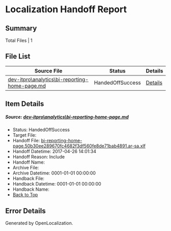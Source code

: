 # <a name='report-top'></a> Localization Handoff Report

## Summary
 Total Files | 1

## File List
 Source File | Status | Details 
 ----------- | ------ | ------- 
 [dev-itpro\analytics\bi-reporting-home-page.md](https://github.com/OpenLocalizationTestOrg/AX-Docs-Sandbox/blob/f7dac4ae0bd2c96661820a134f71fafd0aac8d24/dev-itpro/analytics/bi-reporting-home-page.md) | HandedOffSuccess | [Details](#55195f09824b8b8a2bd38befcb845e379a09512a109)

## Item Details
##### <a name='55195f09824b8b8a2bd38befcb845e379a09512a109'></a> Source: [dev-itpro\analytics\bi-reporting-home-page.md](https://github.com/OpenLocalizationTestOrg/AX-Docs-Sandbox/blob/f7dac4ae0bd2c96661820a134f71fafd0aac8d24/dev-itpro/analytics/bi-reporting-home-page.md)
* Status: HandedOffSuccess
* Target File: 
* Handoff File: [bi-reporting-home-page.50b30ee289670fc4682f3df560fe8de71bab4891.ar-sa.xlf](https://github.com/OpenLocalizationTestOrg/AX-Docs-Sandbox.handoff/blob/b8c96517bfb26b6e43de4d4abadf53d29d1fd065/ol-handoff/OpenLocalizationTestOrg/AX-Docs-Sandbox.ar-sa/master/basic/bi-reporting-home-page.50b30ee289670fc4682f3df560fe8de71bab4891.ar-sa.xlf)
* Handoff Datetime: 2017-04-26 14:01:34
* Handoff Reason: Include
* Handoff Name: 
* Archive File: 
* Archive Datetime: 0001-01-01 00:00:00
* Handback File: 
* Handback Datetime: 0001-01-01 00:00:00
* Handback Name: 
* [Back to Top](#report-top)


## Error Details

Generated by OpenLocalization.
